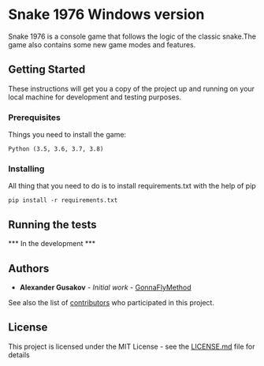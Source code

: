 # Snake 1976 Windows version

Snake 1976 is a console game that follows the logic of the classic snake.The game also contains some new game modes and features.

## Getting Started

These instructions will get you a copy of the project up and running on your local machine for development and testing purposes.

### Prerequisites

Things you need to install the game:

```
Python (3.5, 3.6, 3.7, 3.8)
```

### Installing

All thing that you need to do is to install requirements.txt with the help of pip 

```
pip install -r requirements.txt
```

## Running the tests

*** In the development ***

## Authors

* **Alexander Gusakov** - *Initial work* - [GonnaFlyMethod](https://github.com/GonnaFlyMethod)

See also the list of [contributors](https://github.com/GonnaFlyMethod/snake1976-win/graphs/contributors/) who participated in this project.

## License

This project is licensed under the MIT License - see the [LICENSE.md](https://github.com/GonnaFlyMethod/snake1976-win/blob/master/LICENSE) file for details
